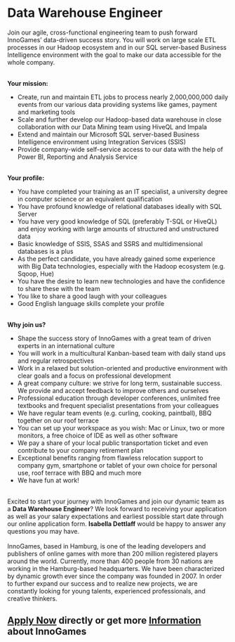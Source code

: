 <h1>Data Warehouse Engineer</h1>
<p>Join our agile, cross-functional engineering team to push forward InnoGames&rsquo; data-driven success story. You will work on large scale ETL processes in our Hadoop ecosystem and in our SQL server-based Business Intelligence environment with the goal to make our data accessible for the whole company.</p><p><strong><br />Your mission:</strong></p><ul><li>Create, run and maintain ETL jobs to process nearly 2,000,000,000 daily events from our various data providing systems like games, payment and marketing tools</li><li>Scale and further develop our Hadoop-based data warehouse in close collaboration with our Data Mining team using HiveQL and Impala</li><li>Extend and maintain our Microsoft SQL server-based Business Intelligence environment using Integration Services (SSIS)</li><li>Provide company-wide self-service access to our data with the help of Power BI, Reporting and Analysis Service</li></ul><p><strong><br />Your profile:</strong></p><ul><li>You have completed your training as an IT specialist, a university degree in computer science or an equivalent qualification</li><li>You have profound knowledge of relational databases ideally with SQL Server</li><li>You have very good knowledge of SQL (preferably T-SQL or HiveQL) and enjoy working with large amounts of structured and unstructured data</li><li>Basic knowledge of SSIS, SSAS and SSRS and multidimensional databases is a plus</li><li>As the perfect candidate, you have already gained some experience with Big Data technologies, especially with the Hadoop ecosystem (e.g. Sqoop, Hue)</li><li>You have the desire to learn new technologies and have the confidence to share these with the team</li><li>You like to share a good laugh with your colleagues</li><li>Good English language skills complete your profile</li></ul><p><strong><br />Why join us?</strong></p><ul><li>Shape the success story of InnoGames with a great team of driven experts in an international culture</li><li>You will work in a multicultural Kanban-based team with daily stand ups and regular retrospectives</li><li>Work in a relaxed but solution-oriented and productive environment with clear goals and a focus on professional development</li><li>A great company culture: we strive for long term, sustainable success. We provide and accept feedback to improve others and ourselves</li><li>Professional education through developer conferences, unlimited free textbooks and frequent specialist presentations from your colleagues</li><li>We have regular team events (e.g. curling, cooking, paintball), BBQ together on our roof terrace</li><li>You can set up your workspace as you wish: Mac or Linux, two or more monitors, a free choice of IDE as well as other software</li><li>We pay a share of your local public transportation ticket and even contribute to your company retirement plan</li><li>Exceptional benefits ranging from flawless relocation support to company gym, smartphone or tablet of your own choice for personal use, roof terrace with BBQ and much more</li><li>We have fun at work!</li></ul><p><br />Excited to start your journey with InnoGames and join our dynamic team as a <strong>Data Warehouse Engineer</strong>? We look forward to receiving your application as well as your salary expectations and earliest possible start date through our online application form. <strong>Isabella Dettlaff</strong> would be happy to answer any questions you may have.<br /><br />InnoGames, based in Hamburg, is one of the leading developers and publishers of online games with more than 200 million registered players around the world. Currently, more than 400 people from 30 nations are working in the Hamburg-based headquarters. We have been characterized by dynamic growth ever since the company was founded in 2007. In order to further expand our success and to realize new projects, we are constantly looking for young talents, experienced professionals, and creative thinkers.</p>

<h2><a href="https://jobs.jobvite.com/careers/innogames/job//oPPL9fwi/apply?__jvst=Job+Board&__jvsd=github_jobs_repo">Apply Now</a> directly or get more <a href="https://www.innogames.com/career/detail/job/data-warehouse-engineer/?s=github_jobs_repo">Information</a> about InnoGames</h2>